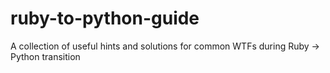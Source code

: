 # ruby-to-python-guide
A collection of useful hints and solutions for common WTFs during Ruby -> Python transition
